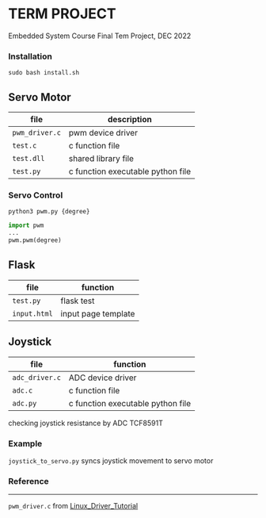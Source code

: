 # TERM PROJECT
Embedded System Course Final Tem Project, DEC 2022

### Installation
```linux
sudo bash install.sh
```
## Servo Motor
|file|description|
|---|---|
|`pwm_driver.c` | pwm device driver | 
|`test.c` | c function file |
|`test.dll` | shared library file |
|`test.py` | c function executable python file |


### Servo Control 
```linux
python3 pwm.py {degree}
``` 
```python
import pwm
...
pwm.pwm(degree)
```

## Flask
|file|function| 
|---|---|
|`test.py`|flask test|
|`input.html`|input page template|



## Joystick
|file|function| 
|---|---|
|`adc_driver.c` | ADC device driver | 
|`adc.c`|c function file|
|`adc.py` | c function executable python file |

checking joystick resistance by ADC TCF8591T

### Example
`joystick_to_servo.py` syncs joystick movement to servo motor




### Reference
---
`pwm_driver.c` from [Linux_Driver_Tutorial](https://github.com/Johannes4Linux/Linux_Driver_Tutorial/blob/main/06_pwm_driver/pwm_driver.c)